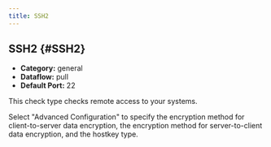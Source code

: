 ```yaml
---
title: SSH2
---
```


## SSH2 {#SSH2}
 * **Category:** general
 * **Dataflow:** pull
 * **Default Port:** 22

This check type checks remote access to your systems.

Select "Advanced Configuration" to specify the encryption method for client-to-server data encryption, the encryption method for server-to-client data encryption, and the hostkey type.
